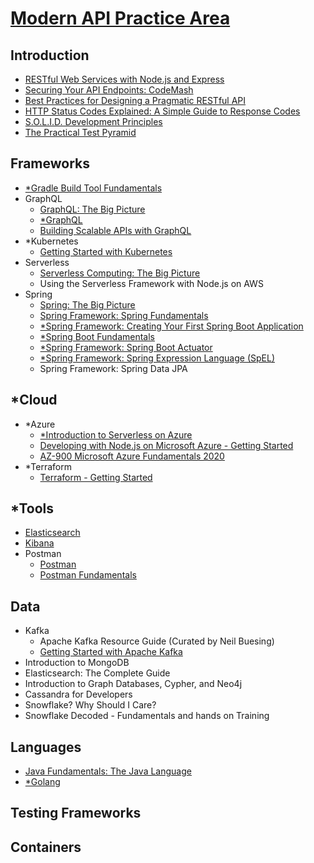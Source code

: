 # [Modern API Practice Area](https://app.pluralsight.com/channels/details/480b82e2-96f8-48ce-85a5-d304fb798aee)

## Introduction

- [RESTful Web Services with Node.js and Express](introduction/restful-web-services-with-nodejs-and-express/)
- [Securing Your API Endpoints: CodeMash](introduction/securing-your-api-endpoints-codemash/)
- [Best Practices for Designing a Pragmatic RESTful API](introduction/best-practices-for-designing-a-pragmatic-restful-api/)
- [HTTP Status Codes Explained: A Simple Guide to Response Codes](introduction/http-status-codes-explained/)
- [S.O.L.I.D. Development Principles](introduction/solid-development-principles/)
- [The Practical Test Pyramid](introduction/the-practical-test-pyramid/)

## Frameworks

- [\*Gradle Build Tool Fundamentals](frameworks/gradle-build-tool-fundamentals/)
- GraphQL
  - [GraphQL: The Big Picture](frameworks/graphql-the-big-picture/)
  - [\*GraphQL](frameworks/graphql/graphql-org-learn/)
  - [Building Scalable APIs with GraphQL](frameworks/building-scalable-apis-with-graphql/)
- \*Kubernetes
  - [Getting Started with Kubernetes](frameworks/kubernetes/getting-started-with-kubernetes/)
- Serverless
  - [Serverless Computing: The Big Picture](frameworks/serverless-computing-the-big-picture/)
  - Using the Serverless Framework with Node.js on AWS
- Spring
  - [Spring: The Big Picture](frameworks/spring-the-big-picture/)
  - [Spring Framework: Spring Fundamentals](frameworks/spring-framework-spring-fundamentals/)
  - [\*Spring Framework: Creating Your First Spring Boot Application](frameworks/spring-framework-creating-your-first-spring-boot-application/)
  - [\*Spring Boot Fundamentals](frameworks/spring-boot-fundamentals/)
  - [\*Spring Framework: Spring Boot Actuator](frameworks/spring-framework-spring-boot-actuator/)
  - [\*Spring Framework: Spring Expression Language (SpEL)](frameworks/spring-framework-spring-expression-language-spel/)
  - Spring Framework: Spring Data JPA

## \*Cloud

- \*Azure
  - [\*Introduction to Serverless on Azure](cloud/azure/introduction-to-serverless-on-azure/)
  - [Developing with Node.js on Microsoft Azure - Getting Started](cloud/azure/developing-with-nodejs-on-microsoft-azure-getting-started/)
  - [AZ-900 Microsoft Azure Fundamentals 2020](cloud/azure/az-900-microsoft-azure-fundamentals-2020/)
- \*Terraform
  - [Terraform - Getting Started](cloud/terraform/terraform-getting-started)

## \*Tools

- [Elasticsearch](tools/elasticsearch/)
- [Kibana](tools/kibana/)
- Postman
  - [Postman](tools/postman/)
  - [Postman Fundamentals](tools/postman-fundamentals/)

## Data

- Kafka
  - Apache Kafka Resource Guide (Curated by Neil Buesing)
  - [Getting Started with Apache Kafka](/data/getting-started-with-apache-kafka/)
- Introduction to MongoDB
- Elasticsearch: The Complete Guide
- Introduction to Graph Databases, Cypher, and Neo4j
- Cassandra for Developers
- Snowflake? Why Should I Care?
- Snowflake Decoded - Fundamentals and hands on Training

## Languages

- [Java Fundamentals: The Java Language](languages/java/java-fundamentals-the-java-language)
- [\*Golang](languages/golang/)

## Testing Frameworks

## Containers

